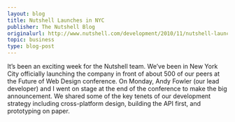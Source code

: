 ```yaml
---
layout: blog
title: Nutshell Launches in NYC
publisher: The Nutshell Blog
originalurl: http://www.nutshell.com/development/2010/11/nutshell-launches-in-nyc/
topic: business
type: blog-post
---
```


It’s been an exciting week for the Nutshell team. We’ve been in New York City officially launching the company in front of about 500 of our peers at the Future of Web Design conference. On Monday, Andy Fowler (our lead developer) and I went on stage at the end of the conference to make the big announcement. We shared some of the key tenets of our development strategy including cross-platform design, building the API first, and prototyping on paper.
